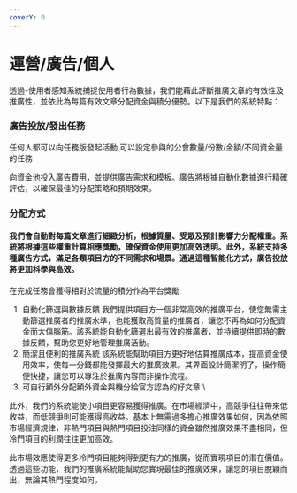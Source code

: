 ```yaml
---
coverY: 0
---
```


# 運營/廣告/個人

透過-使用者感知系統捕捉使用者行為數據，我們能藉此評斷推廣文章的有效性及推廣性，並依此為每篇有效文章分配資金與積分優勢。以下是我們的系統特點：

### 廣告投放/發出任務

任何人都可以向任務版發起活動 可以設定參與的公會數量/份數/金額/不同資金量的任務

向資金池投入廣告費用，並提供廣告需求和模板。廣告將根據自動化數據進行精確評估，以確保最佳的分配策略和預期效果。

### 分配方式

#### 我們會自動對每篇文章進行細緻分析，根據質量、受眾及預計影響力分配權重。系統將根據這些權重計算相應獎勵，確保資金使用更加高效透明。此外，系統支持多種廣告方式，滿足各類項目方的不同需求和場景。通過這種智能化方式，廣告投放將更加科學與高效。

在完成任務會獲得相對於流量的積分作為平台獎勵

1. 自動化篩選與數據反饋 我們提供項目方一個非常高效的推廣平台，使您無需主動篩選推廣者的推廣水準，也能獲取高質量的推廣者，讓您不再為如何分配資金而大傷腦筋。該系統能自動化篩選出最有效的推廣者，並持續提供即時的數據反饋，幫助您更好地管理推廣活動。
2. 簡潔且便利的推廣系統 該系統能幫助項目方更好地估算推廣成本，提高資金使用效率，使每一分錢都能發揮最大的推廣效果。其界面設計簡潔明了，操作簡便快捷，讓您可以專注於推廣內容而非操作流程。
3. 可自行額外分配額外資金與機分給官方認為的好文章 \


此外，我們的系統能使小項目更容易獲得推廣。在市場經濟中，高競爭往往帶來低收益，而低競爭則可能獲得高收益。基本上無需過多擔心推廣效果如何，因為依照市場經濟規律，非熱門項目與熱門項目投注同樣的資金雖然推廣效果不盡相同，但冷門項目的利潤往往更加高效。

此市場效應使得更多冷門項目能夠得到更有力的推廣，從而實現項目的潛在價值。透過這些功能，我們的推廣系統能幫助您實現最佳的推廣效果，讓您的項目脫穎而出，無論其熱門程度如何。

